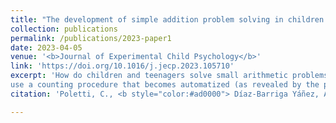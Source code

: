 ```yaml
---
title: "The development of simple addition problem solving in children:Reliance on automatized counting or memory retrieval depends on both expertise and problemsize"
collection: publications
permalink: /publications/2023-paper1
date: 2023-04-05
venue: '<b>Journal of Experimental Child Psychology</b>'
link: 'https://doi.org/10.1016/j.jecp.2023.105710'
excerpt: 'How do children and teenagers solve small arithmetic problems? Our results support the idea that children 
use a counting procedure that becomes automatized (as revealed by the priming effect) around 13 years of age.'
citation: 'Poletti, C., <b style="color:#ad0000"> Díaz-Barriga Yáñez, A.</b>, Prado, J., & Thevenot, C. (2023). &quot;The development of simple addition problem solving in children: Reliance on automatized counting or memory retrieval depends on both expertise and problem size. &quot; <b><i>Journal of Experimental Child Psychology</i></b>, 234. https://doi.org/10.1016/j.jecp.2023.105710'

---
```


